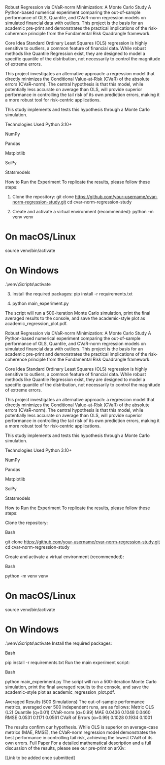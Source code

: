 Robust Regression via CVaR-norm Minimization: A Monte Carlo Study
A Python-based numerical experiment comparing the out-of-sample performance of OLS, Quantile, and CVaR-norm regression models on simulated financial data with outliers. This project is the basis for an academic pre-print and demonstrates the practical implications of the risk-coherence principle from the Fundamental Risk Quadrangle framework.

Core Idea
Standard Ordinary Least Squares (OLS) regression is highly sensitive to outliers, a common feature of financial data. While robust methods like Quantile Regression exist, they are designed to model a specific quantile of the distribution, not necessarily to control the magnitude of extreme errors.

This project investigates an alternative approach: a regression model that directly minimizes the Conditional Value-at-Risk (CVaR) of the absolute errors (CVaR-norm). The central hypothesis is that this model, while potentially less accurate on average than OLS, will provide superior performance in controlling the tail risk of its own prediction errors, making it a more robust tool for risk-centric applications.

This study implements and tests this hypothesis through a Monte Carlo simulation.

Technologies Used
Python 3.10+

NumPy

Pandas

Matplotlib

SciPy

Statsmodels

How to Run the Experiment
To replicate the results, please follow these steps:

1. Clone the repository: git clone https://github.com/your-username/cvar-norm-regression-study.git cd cvar-norm-regression-study

2. Create and activate a virtual environment (recommended): python -m venv venv
# On macOS/Linux
source venv/bin/activate
# On Windows
.\venv\Scripts\activate

3. Install the required packages: pip install -r requirements.txt

4. python main_experiment.py

The script will run a 500-iteration Monte Carlo simulation, print the final averaged results to the console, and save the academic-style plot as academic_regression_plot.pdf.


Robust Regression via CVaR-norm Minimization: A Monte Carlo Study
A Python-based numerical experiment comparing the out-of-sample performance of OLS, Quantile, and CVaR-norm regression models on simulated financial data with outliers. This project is the basis for an academic pre-print and demonstrates the practical implications of the risk-coherence principle from the Fundamental Risk Quadrangle framework.

Core Idea
Standard Ordinary Least Squares (OLS) regression is highly sensitive to outliers, a common feature of financial data. While robust methods like Quantile Regression exist, they are designed to model a specific quantile of the distribution, not necessarily to control the magnitude of extreme errors.

This project investigates an alternative approach: a regression model that directly minimizes the Conditional Value-at-Risk (CVaR) of the absolute errors (CVaR-norm). The central hypothesis is that this model, while potentially less accurate on average than OLS, will provide superior performance in controlling the tail risk of its own prediction errors, making it a more robust tool for risk-centric applications.

This study implements and tests this hypothesis through a Monte Carlo simulation.

Technologies Used
Python 3.10+

NumPy

Pandas

Matplotlib

SciPy

Statsmodels

How to Run the Experiment
To replicate the results, please follow these steps:

Clone the repository:

Bash

git clone https://github.com/your-username/cvar-norm-regression-study.git
cd cvar-norm-regression-study


Create and activate a virtual environment (recommended):

Bash

python -m venv venv
# On macOS/Linux
source venv/bin/activate
# On Windows
.\venv\Scripts\activate
Install the required packages:

Bash

pip install -r requirements.txt
Run the main experiment script:

Bash

python main_experiment.py
The script will run a 500-iteration Monte Carlo simulation, print the final averaged results to the console, and save the academic-style plot as academic_regression_plot.pdf.

Averaged Results (500 Simulations)
The out-of-sample performance metrics, averaged over 500 independent runs, are as follows:
Metric	                            OLS (L2)	Quantile (q=0.01)	CVaR-norm (α=0.99)
MAE	                                0.0436	      0.1048	             0.0460
RMSE	                              0.0531	      0.1171	             0.0561
CVaR of Errors (α=0.99)	            0.1028	      0.1934	             0.1001

The results confirm our hypothesis. While OLS is superior on average-case metrics (MAE, RMSE), the CVaR-norm regression model demonstrates the best performance in controlling tail risk, achieving the lowest CVaR of its own errors.
Full Paper
For a detailed mathematical description and a full discussion of the results, please see our pre-print on arXiv:

[Link to be added once submitted]

